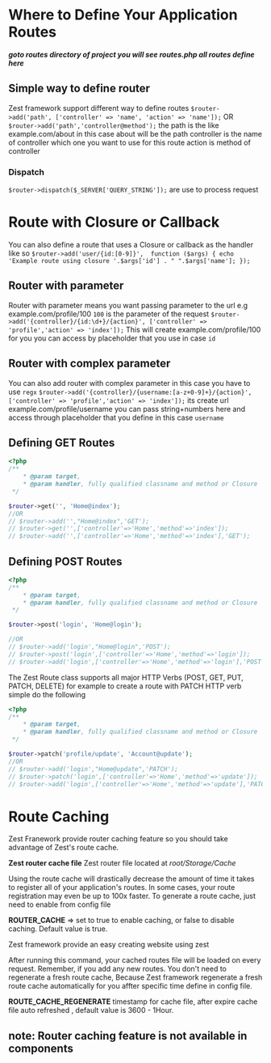 # Where to Define Your Application Routes
**_goto routes directory of project you will see routes.php all routes define here_**

## Simple way to define router
Zest framework support different way to define routes
`$router->add('path', ['controller' => 'name', 'action' => 'name']);`
OR
`$router->add('path','controller@method');`
the path is the like example.com/about in this case about will be the path controller is the name of controller which one you want to use for this route action is method of controller

### Dispatch
`$router->dispatch($_SERVER['QUERY_STRING']);` are use to process request
# Route with Closure or Callback
You can also define a route that uses a Closure or callback as the handler like so
 `$router->add('user/{id:[0-9]}',  function ($args) {
    echo 'Example route using closure '.$args['id'] . " ".$args['name'];
  });`

## Router with parameter
Router with parameter means you want passing parameter to the url e.g example.com/profile/100 `100` is the parameter of the request
`$router->add('{controller}/{id:\d+}/{action}', ['controller' => 'profile','action' => 'index']);`
This will create example.com/profile/100 for you you can access by placeholder that you use in case `id`

## Router with complex parameter
You can also add router with complex parameter in this case you have to use `regx`
`$router->add('{controller}/{username:[a-z+0-9]+}/{action}', ['controller' => 'profile','action' => 'index']);`
its create url example.com/profile/username you can pass string+numbers here and access through placeholder that you define in this case `username`

## Defining GET Routes

```php
<?php
/**
    * @param target, 
    * @param handler, fully qualified classname and method or Closure 
 */

$router->get('', 'Home@index');
//OR
// $router->add('',"Home@index",'GET');
// $router->get('',['controller'=>'Home','method'=>'index']);
// $router->add('',['controller'=>'Home','method'=>'index'],'GET');

```

## Defining POST Routes

```php
<?php
/**
    * @param target, 
    * @param handler, fully qualified classname and method or Closure 
 */

$router->post('login', 'Home@login');

//OR
// $router->add('login',"Home@login",'POST');
// $router->post('login',['controller'=>'Home','method'=>'login']);
// $router->add('login',['controller'=>'Home','method'=>'login'],'POST');
```

The Zest Route class supports all major HTTP Verbs (POST, GET, PUT, PATCH, DELETE) for example to create a route with PATCH HTTP verb simple do the following

```php
<?php 
/**
    * @param target, 
    * @param handler, fully qualified classname and method or Closure 
 */

$router->patch('profile/update', 'Account@update');
//OR
// $router->add('login',"Home@update",'PATCH');
// $router->patch('login',['controller'=>'Home','method'=>'update']);
// $router->add('login',['controller'=>'Home','method'=>'update'],'PATCH');

```

# Route Caching
Zest Franework provide router caching feature so you should take advantage of Zest's route cache.

**Zest router cache file** Zest router file located at *root/Storage/Cache*

Using the route cache will drastically decrease the amount of time it takes to register all of your application's routes. In some cases, your route registration may even be up to 100x faster. To generate a route cache, just need to enable from config file

**ROUTER_CACHE** => set to true to enable caching, or false to disable caching. Default value is true.

Zest framework provide an easy creating website using zest

After running this command, your cached routes file will be loaded on every request. Remember, if you add any new routes. You don't need to regenerate a fresh route cache, Because Zest framework regenerate a fresh route cache automatically for you affter specific time define in config file.

**ROUTE_CACHE_REGENERATE** timestamp for cache file, after expire cache file auto refreshed , default value is 3600 - 1Hour.

## note: Router caching feature is not available in components
